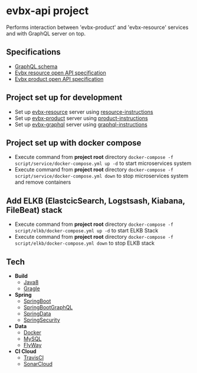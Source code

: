 
# evbx-api project
Performs interaction between 'evbx-product' and 'evbx-resource' services and with GraphQL server on top.
## Specifications
* [GraphQL schema](https://github.com/klindziukp/evbx-graphql/blob/master/src/main/resources/schema.graphql)
* [Evbx resource open API specification](https://github.com/klindziukp/evbx-resource/blob/master/contract/evbx-resource-contract.yaml)
* [Evbx product open API specification](https://github.com/klindziukp/evbx-product/blob/master/contract/evbx-product-contract.yaml)
## Project set up for development
* Set up [evbx-resource](https://github.com/klindziukp/evbx-resource) server using [resource-instructions](https://github.com/klindziukp/evbx-resource/blob/master/README.md)
* Set up [evbx-product](https://github.com/klindziukp/evbx-product) server using [product-instructions](https://github.com/klindziukp/evbx-product/blob/master/README.md)
* Set up [evbx-graphql](https://github.com/klindziukp/evbx-graphql) server using [graphql-instructions](https://github.com/klindziukp/evbx-graphql/blob/master/README.md)
## Project set up with docker compose
* Execute command from __project root__ directory `docker-compose -f script/service/docker-compose.yml up -d` to start microservices system
* Execute command from __project root__ directory `docker-compose -f script/service/docker-compose.yml down` to stop microservices system and remove containers
## Add ELKB (ElastcicSearch, Logstsash, Kiabana, FileBeat) stack
* Execute command from __project root__ directory `docker-compose -f script/elkb/docker-compose.yml up -d` to start ELKB Stack
* Execute command from __project root__ directory `docker-compose -f script/elkb/docker-compose.yml down` to stop ELKB stack
## Tech
* **Build**
    * [Java8](https://www.oracle.com/java/technologies/javase-jre8-downloads.html/)
    * [Gragle](https://gradle.org/)
* **Spring**
    * [SpringBoot](https://spring.io/projects/spring-boot)
    * [SpringBootGraphQL](https://github.com/graphql-java-kickstart/graphql-spring-boot)
    * [SpringData](https://spring.io/projects/spring-data-jpa)
    * [SpringSecurity](https://spring.io/projects/spring-security)
* **Data**
    * [Docker](https://www.docker.com/)
    * [MySQL](https://www.mysql.com/)
    * [FlyWay](https://flywaydb.org/)
* **CI Cloud**
    * [TravisCI](https://travis-ci.org/)
    * [SonarCloud](https://sonarcloud.io/)
    
